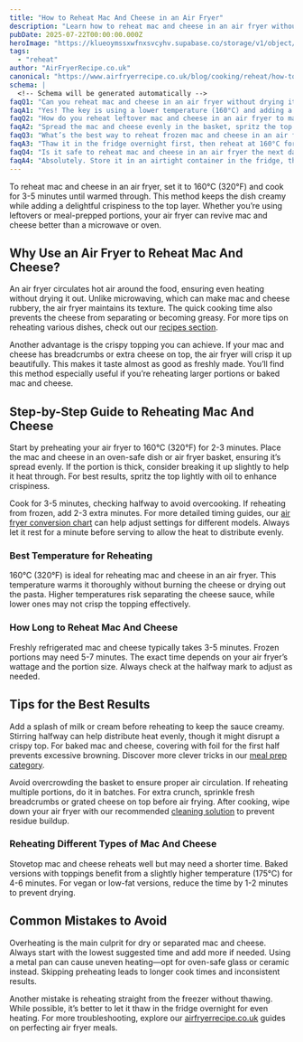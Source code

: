 ```yaml
---
title: "How to Reheat Mac And Cheese in an Air Fryer"
description: "Learn how to reheat mac and cheese in an air fryer without drying it out. Get perfect results with the right temperature and time settings every time."
pubDate: 2025-07-22T00:00:00.000Z
heroImage: "https://klueoymssxwfnxsvcyhv.supabase.co/storage/v1/object/public/Shmucket/how-to-reheat-mac-and-cheese-in-air-fryer.png"
tags:
  - "reheat"
author: "AirFryerRecipe.co.uk"
canonical: "https://www.airfryerrecipe.co.uk/blog/cooking/reheat/how-to-reheat-mac-and-cheese-in-air-fryer"
schema: |
  <!-- Schema will be generated automatically -->
faqQ1: "Can you reheat mac and cheese in an air fryer without drying it out?"
faqA1: "Yes! The key is using a lower temperature (160°C) and adding a splash of milk before reheating. Covering with foil for the first half of cooking also helps retain moisture."
faqQ2: "How do you reheat leftover mac and cheese in an air fryer to make it crispy?"
faqA2: "Spread the mac and cheese evenly in the basket, spritz the top with oil, and cook at 160°C for 3-5 minutes. For extra crispiness, sprinkle breadcrumbs or cheese on top before air frying."
faqQ3: "What’s the best way to reheat frozen mac and cheese in an air fryer?"
faqA3: "Thaw it in the fridge overnight first, then reheat at 160°C for 5-7 minutes. If reheating straight from frozen, add 2-3 extra minutes and check frequently to avoid overcooking."
faqQ4: "Is it safe to reheat mac and cheese in an air fryer the next day?"
faqA4: "Absolutely. Store it in an airtight container in the fridge, then reheat at 160°C until piping hot (at least 75°C internally). Stir halfway to ensure even heating."
---
```

<p>To reheat mac and cheese in an air fryer, set it to 160°C (320°F) and cook for 3-5 minutes until warmed through. This method keeps the dish creamy while adding a delightful crispiness to the top layer. Whether you’re using leftovers or meal-prepped portions, your air fryer can revive mac and cheese better than a microwave or oven.</p>

<h2>Why Use an Air Fryer to Reheat Mac And Cheese?</h2>
<p>An air fryer circulates hot air around the food, ensuring even heating without drying it out. Unlike microwaving, which can make mac and cheese rubbery, the air fryer maintains its texture. The quick cooking time also prevents the cheese from separating or becoming greasy. For more tips on reheating various dishes, check out our <a href=https://www.airfryerrecipe.co.uk/recipes>recipes section</a>.</p>
<p>Another advantage is the crispy topping you can achieve. If your mac and cheese has breadcrumbs or extra cheese on top, the air fryer will crisp it up beautifully. This makes it taste almost as good as freshly made. You’ll find this method especially useful if you’re reheating larger portions or baked mac and cheese.</p>

<h2>Step-by-Step Guide to Reheating Mac And Cheese</h2>
<p>Start by preheating your air fryer to 160°C (320°F) for 2-3 minutes. Place the mac and cheese in an oven-safe dish or air fryer basket, ensuring it’s spread evenly. If the portion is thick, consider breaking it up slightly to help it heat through. For best results, spritz the top lightly with oil to enhance crispiness.</p>
<p>Cook for 3-5 minutes, checking halfway to avoid overcooking. If reheating from frozen, add 2-3 extra minutes. For more detailed timing guides, our <a href=https://www.airfryerrecipe.co.uk/air-fryer-conversion-chart>air fryer conversion chart</a> can help adjust settings for different models. Always let it rest for a minute before serving to allow the heat to distribute evenly.</p>

<h3>Best Temperature for Reheating</h3>
<p>160°C (320°F) is ideal for reheating mac and cheese in an air fryer. This temperature warms it thoroughly without burning the cheese or drying out the pasta. Higher temperatures risk separating the cheese sauce, while lower ones may not crisp the topping effectively.</p>

<h3>How Long to Reheat Mac And Cheese</h3>
<p>Freshly refrigerated mac and cheese typically takes 3-5 minutes. Frozen portions may need 5-7 minutes. The exact time depends on your air fryer’s wattage and the portion size. Always check at the halfway mark to adjust as needed.</p>

<h2>Tips for the Best Results</h2>
<p>Add a splash of milk or cream before reheating to keep the sauce creamy. Stirring halfway can help distribute heat evenly, though it might disrupt a crispy top. For baked mac and cheese, covering with foil for the first half prevents excessive browning. Discover more clever tricks in our <a href=https://www.airfryerrecipe.co.uk/recipe-category/meal-prep>meal prep category</a>.</p>
<p>Avoid overcrowding the basket to ensure proper air circulation. If reheating multiple portions, do it in batches. For extra crunch, sprinkle fresh breadcrumbs or grated cheese on top before air frying. After cooking, wipe down your air fryer with our recommended <a href=https://www.airfryerrecipe.co.uk/air-fryer-cleaner>cleaning solution</a> to prevent residue buildup.</p>

<h3>Reheating Different Types of Mac And Cheese</h3>
<p>Stovetop mac and cheese reheats well but may need a shorter time. Baked versions with toppings benefit from a slightly higher temperature (175°C) for 4-6 minutes. For vegan or low-fat versions, reduce the time by 1-2 minutes to prevent drying.</p>

<h2>Common Mistakes to Avoid</h2>
<p>Overheating is the main culprit for dry or separated mac and cheese. Always start with the lowest suggested time and add more if needed. Using a metal pan can cause uneven heating—opt for oven-safe glass or ceramic instead. Skipping preheating leads to longer cook times and inconsistent results.</p>
<p>Another mistake is reheating straight from the freezer without thawing. While possible, it’s better to let it thaw in the fridge overnight for even heating. For more troubleshooting, explore our <a href=https://www.airfryerrecipe.co.uk>airfryerrecipe.co.uk</a> guides on perfecting air fryer meals.</p>
